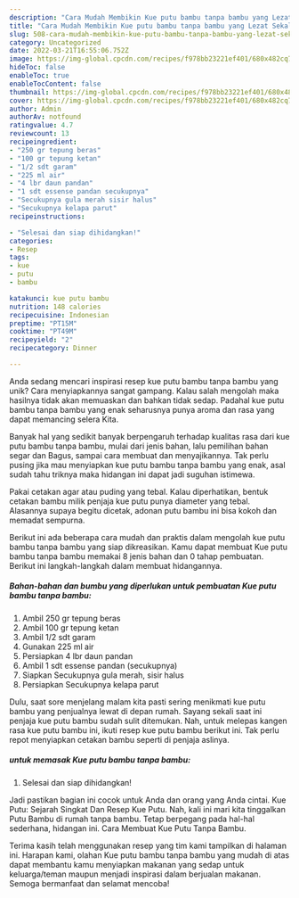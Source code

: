 ```yaml
---
description: "Cara Mudah Membikin Kue putu bambu tanpa bambu yang Lezat Sekali"
title: "Cara Mudah Membikin Kue putu bambu tanpa bambu yang Lezat Sekali"
slug: 508-cara-mudah-membikin-kue-putu-bambu-tanpa-bambu-yang-lezat-sekali
category: Uncategorized
date: 2022-03-21T16:55:06.752Z
image: https://img-global.cpcdn.com/recipes/f978bb23221ef401/680x482cq70/kue-putu-bambu-tanpa-bambu-foto-resep-utama.jpg
hideToc: false
enableToc: true
enableTocContent: false
thumbnail: https://img-global.cpcdn.com/recipes/f978bb23221ef401/680x482cq70/kue-putu-bambu-tanpa-bambu-foto-resep-utama.jpg
cover: https://img-global.cpcdn.com/recipes/f978bb23221ef401/680x482cq70/kue-putu-bambu-tanpa-bambu-foto-resep-utama.jpg
author: Admin
authorAv: notfound
ratingvalue: 4.7
reviewcount: 13
recipeingredient:
- "250 gr tepung beras"
- "100 gr tepung ketan"
- "1/2 sdt garam"
- "225 ml air"
- "4 lbr daun pandan"
- "1 sdt essense pandan secukupnya"
- "Secukupnya gula merah sisir halus"
- "Secukupnya kelapa parut"
recipeinstructions:

- "Selesai dan siap dihidangkan!"
categories:
- Resep
tags:
- kue
- putu
- bambu

katakunci: kue putu bambu 
nutrition: 148 calories
recipecuisine: Indonesian
preptime: "PT15M"
cooktime: "PT49M"
recipeyield: "2"
recipecategory: Dinner

---
```





Anda sedang mencari inspirasi resep kue putu bambu tanpa bambu yang unik? Cara menyiapkannya sangat gampang. Kalau salah mengolah maka hasilnya tidak akan memuaskan dan bahkan tidak sedap. Padahal kue putu bambu tanpa bambu yang enak seharusnya punya aroma dan rasa yang dapat memancing selera Kita.





Banyak hal yang sedikit banyak berpengaruh terhadap kualitas rasa dari kue putu bambu tanpa bambu, mulai dari jenis bahan, lalu pemilihan bahan segar dan Bagus, sampai cara membuat dan menyajikannya. Tak perlu pusing jika mau menyiapkan kue putu bambu tanpa bambu yang enak,      asal sudah tahu triknya maka hidangan ini dapat jadi suguhan istimewa.














Pakai cetakan agar atau puding yang tebal. Kalau diperhatikan, bentuk cetakan bambu milik penjaja kue putu punya diameter yang tebal. Alasannya supaya begitu dicetak, adonan putu bambu ini bisa kokoh dan memadat sempurna.






Berikut ini ada beberapa cara mudah dan praktis dalam mengolah kue putu bambu tanpa bambu yang siap dikreasikan. Kamu dapat membuat Kue putu bambu tanpa bambu memakai 8 jenis bahan dan 0 tahap pembuatan. Berikut ini langkah-langkah dalam membuat hidangannya.

<!--inarticleads1-->

##### Bahan-bahan dan bumbu yang diperlukan untuk pembuatan Kue putu bambu tanpa bambu:

1. Ambil 250 gr tepung beras
1. Ambil 100 gr tepung ketan
1. Ambil 1/2 sdt garam
1. Gunakan 225 ml air
1. Persiapkan 4 lbr daun pandan
1. Ambil 1 sdt essense pandan (secukupnya)
1. Siapkan Secukupnya gula merah, sisir halus
1. Persiapkan Secukupnya kelapa parut


Dulu, saat sore menjelang malam kita pasti sering menikmati kue putu bambu yang penjualnya lewat di depan rumah. Sayang sekali saat ini penjaja kue putu bambu sudah sulit ditemukan. Nah, untuk melepas kangen rasa kue putu bambu ini, ikuti resep kue putu bambu berikut ini. Tak perlu repot menyiapkan cetakan bambu seperti di penjaja aslinya. 

<!--inarticleads2-->

#####  untuk memasak Kue putu bambu tanpa bambu:


1. Selesai dan siap dihidangkan!

Jadi pastikan bagian ini cocok untuk Anda dan orang yang Anda cintai. Kue Putu: Sejarah Singkat Dan Resep Kue Putu. Nah, kali ini mari kita tinggalkan Putu Bambu di rumah tanpa bambu. Tetap berpegang pada hal-hal sederhana, hidangan ini. Cara Membuat Kue Putu Tanpa Bambu. 

Terima kasih telah menggunakan resep yang tim kami tampilkan di halaman ini. Harapan kami, olahan Kue putu bambu tanpa bambu yang mudah di atas dapat membantu kamu menyiapkan makanan yang sedap untuk keluarga/teman maupun menjadi inspirasi dalam berjualan makanan. Semoga bermanfaat dan selamat mencoba!
